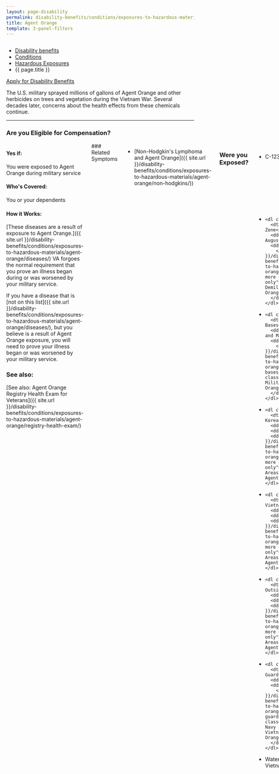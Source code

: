 ```yaml
---
layout: page-disability
permalink: disability-benefits/conditions/exposures-to-hazardous-materials/agent-orange/index.html
title: Agent Orange
template: 3-panel-filters
---
```


<div class="splash" markdown="0">
<div class="row" markdown="0">
<div class="small-12 columns" markdown="0">

<ul class="breadcrumbs" role="menubar" aria-label="Primary">
<li class="parent"><a href="{{ site.url }}/disability-benefits/">Disability benefits</a></li>
<li class="parent"><a href="{{ site.url }}/disability-benefits/conditions/">Conditions</a></li>
<li class="parent"><a href="{{ site.url }}/disability-benefits/conditions/exposures-to-hazardous-materials/">Hazardous Exposures</a></li>
<li class="active">{{ page.title }}</li>
</ul>

</div>
</div>
</div>

<div class="main" role="main" markdown="0">

<div class="action-bar">
  <div class="row">
    <div class="small-12 columns">
      <a class="button small start" href="{{ site.url}}/disability-benefits/get/">Apply for Disability Benefits</a>
    </div>
  </div>  
</div>

<div class="section one" markdown="0">
<div class="primary" markdown="0">
<div class="row" markdown="0">
<div class="small-12 columns">

<div markdown="1">

The U.S. military sprayed millions of gallons of Agent Orange and other herbicides on trees and vegetation during the Vietnam War. Several decades later, concerns about the health effects from these chemicals continue.

-------------------------------------------

### Are you Eligible for Compensation?

</div>
</div>
<div class="small-12 columns">

<div class="call-out" markdown="1">

#### Yes if:

You were exposed to Agent Orange during military service

#### Who's Covered:

You or your dependents

#### How it Works:

[These diseases are a result of exposure to Agent Orange.]({{ site.url }}/disability-benefits/conditions/exposures-to-hazardous-materials/agent-orange/diseases/) VA forgoes the normal requirement that you prove an illness began during or was worsened by your military service.

If you have a disease that is [not on this list]({{ site.url }}/disability-benefits/conditions/exposures-to-hazardous-materials/agent-orange/diseases/), but you believe is a result of Agent Orange exposure, you will need to prove your illness began or was worsened by your military service.

### See also:

[See also: Agent Orange Registry Health Exam for Veterans]({{ site.url }}/disability-benefits/conditions/exposures-to-hazardous-materials/agent-orange/registry-health-exam/)

</div>

<div markdown="1">
### Related Symptoms
</div>

<div class="call-out" markdown="1">

- [Non-Hodgkin's Lymphoma and Agent Orange]({{ site.url }}/disability-benefits/conditions/exposures-to-hazardous-materials/agent-orange/non-hodgkins/))

</div>


<h3>Were you Exposed?</h3>

<ul class="small-block-grid-1 medium-block-grid-2">

  <li>
    <dl class="panel-list">
      <dt>C-123 Airplanes</dt>
      <dd>Dates: (January 9, 1962 and May 7, 1975)</dd>
      <dd>Sites: C-123 aircraft</dd>
      <dd>Who: Air Force & Air Force Reservists</dd>
      <dd><a href="{{ site.url }}/disability-benefits/conditions/exposures-to-hazardous-materials/agent-orange/c-123/">Learn more <span class="sr-only">about C-123- Airplanes and Agent Orange</span></a></dd>
    </dl>

  </li>  


  <li>

    <dl class="panel-list">
      <dt>Korean Demilitarized Zone</dt>
      <dd>Dates: April 1, 1968 and August 31, 1971</dd>
      <dd>
        <a href="{{ site.url }}/disability-benefits/conditions/exposures-to-hazardous-materials/agent-orange/korean-zone/">Learn more <span class="sr-only">about the Korean Demilitarized Zone and Agent Orange</span></a>
      </dd>
    </dl>

  </li>  



  <li>

    <dl class="panel-list">
      <dt>Thailand Military Bases</dt>
      <dd>Dates: February 28, 1961 and May 7, 1975</dd>
      <dd>
        <a href="{{ site.url }}/disability-benefits/conditions/exposures-to-hazardous-materials/agent-orange/thailand-military-bases/">Learn more <span class="sr-only">about Thailand Military Bases and Agent Orange</span></a>
      </dd>
    </dl>

  </li>

  <li>

    <dl class="panel-list">
      <dt>Service in Vietnam or Korea</dt>
      <dd>Dates: </dd>
      <dd>Sites: </dd>
      <dd><a href="{{ site.url }}/disability-benefits/conditions/exposures-to-hazardous-materials/agent-orange/service-inside/">Learn more <span class="sr-only">about test and Storage Areas Outside of Vietnam and Agent Orange</span></a></dd>
    </dl>

  </li>   

  <li>

    <dl class="panel-list">
      <dt>Service Outside of Vietnam or Korea</dt>
      <dd>Dates: </dd>
      <dd>Sites: </dd>
      <dd><a href="{{ site.url }}/disability-benefits/conditions/exposures-to-hazardous-materials/agent-orange/service-outside/">Learn more <span class="sr-only">about test and Storage Areas Outside of Vietnam and Agent Orange</span></a></dd>
    </dl>

  </li>   

  <li>

    <dl class="panel-list">
      <dt>Test and Storage Areas Outside of Vietnam</dt>
      <dd>Dates: 1944-19XX</dd>
      <dd>Sites: Various</dd>
      <dd><a href="{{ site.url }}/disability-benefits/conditions/exposures-to-hazardous-materials/agent-orange/test-storage/">Learn more <span class="sr-only">about test and Storage Areas Outside of Vietnam and Agent Orange</span></a></dd>
    </dl>

  </li>   

  <li>

    <dl class="panel-list">
      <dt>U.S. Navy and Coast Guard Ships in Vietnam</dt>
      <dd>Dates:</dd>
      <dd>
        <a href="{{ site.url }}/disability-benefits/conditions/exposures-to-hazardous-materials/agent-orange/navy-coast-guard/">Learn more <span class="sr-only">about U.S. Navy and Coast Guard Ships in Vietnam and Agent Orange</span></a>
      </dd>
    </dl>

  </li>

  <li>

  <dl class="panel-list">
    <dt>Waters in the Vicinity of Vietnam</dt>
    <dd>Dates: (January 9, 1962 and May 7, 1975)</dd>
    <dd>
      <a href="{{ site.url }}/disability-benefits/conditions/exposures-to-hazardous-materials/agent-orange/water-vietnam/">Learn more <span class="sr-only">about waters in the Vicinity of Vietnam</span></a>
    </dd>
  </dl>

</li>   


</ul>

</div>
</div>
</div>

</div>

</div>
